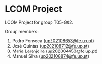 # LCOM Project

LCOM Project for group T05-G02.

Group members:

1. Pedro Fonseca       (up202108653@fe.up.pt)
2. José Quintas        (up202108712@fe.up.pt)
3. Maria Laranjeira    (up202004453@fe.up.pt)
4. Manuel Silva        (up202108874@fe.up.pt)
